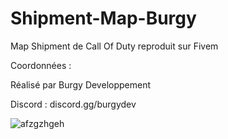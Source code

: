 # Shipment-Map-Burgy


Map Shipment de Call Of Duty reproduit sur Fivem

Coordonnées : 

Réalisé par Burgy Developpement 

Discord : discord.gg/burgydev


![afzgzhgeh](https://user-images.githubusercontent.com/109978390/232206730-90c3148f-9868-483b-a607-fadbd8ab584a.PNG)
